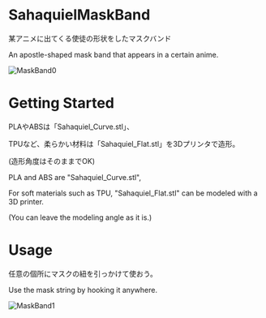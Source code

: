 # SahaquielMaskBand
某アニメに出てくる使徒の形状をしたマスクバンド

An apostle-shaped mask band that appears in a certain anime.

![MaskBand0](https://user-images.githubusercontent.com/30834673/104089593-8772bf80-52b3-11eb-87bd-adc860ba7c28.png)


# Getting Started
PLAやABSは「Sahaquiel_Curve.stl」、

TPUなど、柔らかい材料は「Sahaquiel_Flat.stl」を3Dプリンタで造形。

(造形角度はそのままでOK)


PLA and ABS are "Sahaquiel_Curve.stl",

For soft materials such as TPU, "Sahaquiel_Flat.stl" can be modeled with a 3D printer.

(You can leave the modeling angle as it is.)



# Usage
任意の個所にマスクの紐を引っかけて使おう。

Use the mask string by hooking it anywhere.

![MaskBand1](https://user-images.githubusercontent.com/30834673/104089542-4bd7f580-52b3-11eb-8f70-8c24adf69c6a.png)
